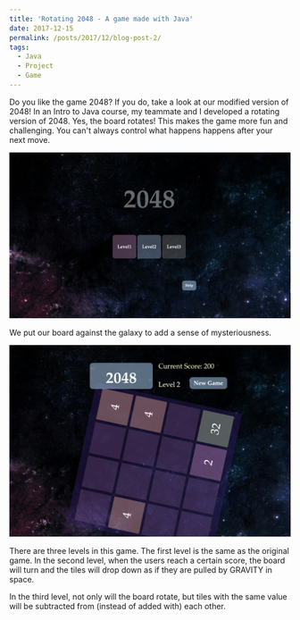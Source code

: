 ```yaml
---
title: 'Rotating 2048 - A game made with Java'
date: 2017-12-15
permalink: /posts/2017/12/blog-post-2/
tags:
  - Java
  - Project
  - Game
---
```



Do you like the game 2048? If you do, take a look at our modified version of 2048! In an Intro to Java course, my teammate and I developed a rotating version of 2048. Yes, the board rotates! This makes the game more fun and challenging. You can't always control what happens happens after your next move.

![](https://raw.githubusercontent.com/Eva-Zhong/2048-Java/master/2048images/img1.png "2048 Figure 1")

We put our board against the galaxy to add a sense of mysteriousness.


![](https://raw.githubusercontent.com/Eva-Zhong/2048-Java/master/2048images/img2.png "2048 Figure 1")

There are three levels in this game. The first level is the same as the original game. In the second level, when the users reach a certain score, the board will turn and the tiles will drop down as if they are pulled by GRAVITY in space.

In the third level, not only will the board rotate, but tiles with the same value will be subtracted from (instead of added with) each other.

